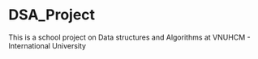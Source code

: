 # DSA_Project
This is a school project on Data structures and Algorithms at VNUHCM - International University
